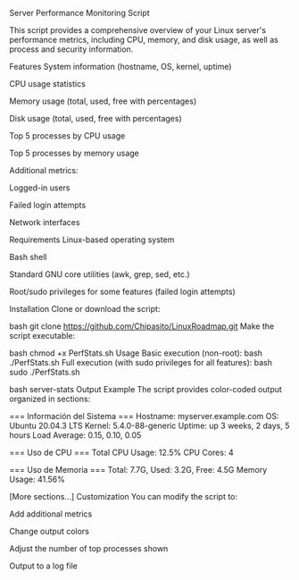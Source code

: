 Server Performance Monitoring Script

This script provides a comprehensive overview of your Linux server's performance metrics, including CPU, memory, and disk usage, as well as process and security information.

Features
System information (hostname, OS, kernel, uptime)

CPU usage statistics

Memory usage (total, used, free with percentages)

Disk usage (total, used, free with percentages)

Top 5 processes by CPU usage

Top 5 processes by memory usage

Additional metrics:

Logged-in users

Failed login attempts

Network interfaces

Requirements
Linux-based operating system

Bash shell

Standard GNU core utilities (awk, grep, sed, etc.)

Root/sudo privileges for some features (failed login attempts)

Installation
Clone or download the script:

bash
  git clone https://github.com/Chipasito/LinuxRoadmap.git
  Make the script executable:


bash
chmod +x PerfStats.sh
Usage
Basic execution (non-root):
bash
./PerfStats.sh
Full execution (with sudo privileges for all features):
bash
sudo ./PerfStats.sh

bash
server-stats
Output Example
The script provides color-coded output organized in sections:

=== Información del Sistema ===
Hostname: myserver.example.com
OS: Ubuntu 20.04.3 LTS
Kernel: 5.4.0-88-generic
Uptime: up 3 weeks, 2 days, 5 hours
Load Average: 0.15, 0.10, 0.05

=== Uso de CPU ===
Total CPU Usage: 12.5%
CPU Cores: 4

=== Uso de Memoria ===
Total: 7.7G, Used: 3.2G, Free: 4.5G
Memory Usage: 41.56%

[More sections...]
Customization
You can modify the script to:

Add additional metrics

Change output colors

Adjust the number of top processes shown

Output to a log file

